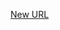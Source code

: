 



[New URL](../file-___home_harshil_Desktop_open-source_palisadoes_talawa_lib_widgets_organization_list/)


